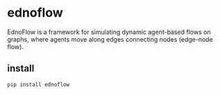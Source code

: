 # ednoflow
EdnoFlow is a framework for simulating dynamic agent-based flows on graphs, where agents move along edges connecting nodes (edge-node flow).


## install
```
pip install ednoflow
```

